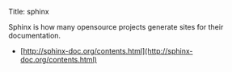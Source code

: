 Title: sphinx

Sphinx is how many opensource projects generate sites for their documentation.
- [http://sphinx-doc.org/contents.html](http://sphinx-doc.org/contents.html)
